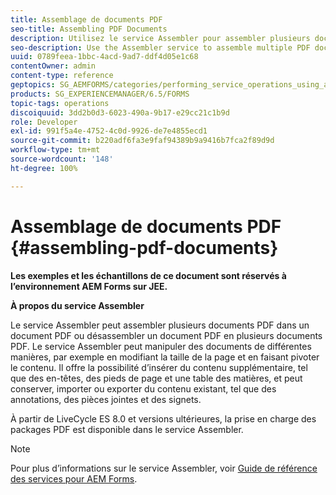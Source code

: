 ```yaml
---
title: Assemblage de documents PDF
seo-title: Assembling PDF Documents
description: Utilisez le service Assembler pour assembler plusieurs documents PDF dans un document PDF ou désassembler un document PDF en plusieurs documents PDF.
seo-description: Use the Assembler service to assemble multiple PDF documents into one PDF document or disassemble one PDF document into multiple PDF documents.
uuid: 0789feea-1bbc-4acd-9ad7-ddf4d05e1c68
contentOwner: admin
content-type: reference
geptopics: SG_AEMFORMS/categories/performing_service_operations_using_apis
products: SG_EXPERIENCEMANAGER/6.5/FORMS
topic-tags: operations
discoiquuid: 3dd2b0d3-6023-490a-9b17-e29cc21c1b9d
role: Developer
exl-id: 991f5a4e-4752-4c0d-9926-de7e4855ecd1
source-git-commit: b220adf6fa3e9faf94389b9a9416b7fca2f89d9d
workflow-type: tm+mt
source-wordcount: '148'
ht-degree: 100%

---
```


# Assemblage de documents PDF {#assembling-pdf-documents}

**Les exemples et les échantillons de ce document sont réservés à l’environnement AEM Forms sur JEE.**

**À propos du service Assembler**

Le service Assembler peut assembler plusieurs documents PDF dans un document PDF ou désassembler un document PDF en plusieurs documents PDF. Le service Assembler peut manipuler des documents de différentes manières, par exemple en modifiant la taille de la page et en faisant pivoter le contenu. Il offre la possibilité d’insérer du contenu supplémentaire, tel que des en-têtes, des pieds de page et une table des matières, et peut conserver, importer ou exporter du contenu existant, tel que des annotations, des pièces jointes et des signets.

À partir de LiveCycle ES 8.0 et versions ultérieures, la prise en charge des packages PDF est disponible dans le service Assembler.

>[!NOTE]
>
>Pour plus d’informations sur le service Assembler, voir [Guide de référence des services pour AEM Forms](https://help.adobe.com/fr_FR/livecycle/11.0/Services/index.html).
